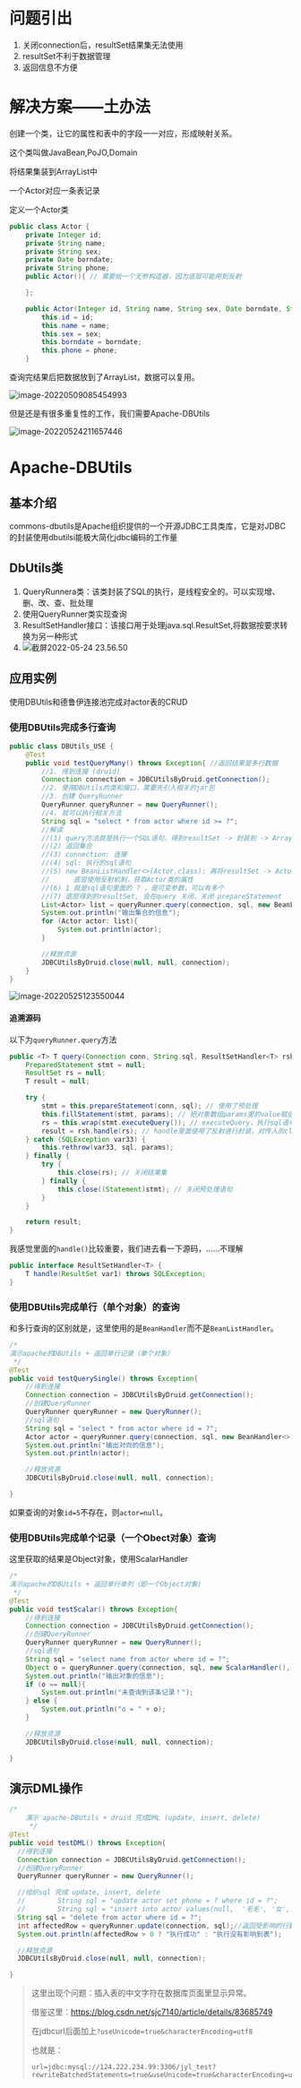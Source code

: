 # 问题引出

1. 关闭connection后，resultSet结果集无法使用
2. resultSet不利于数据管理
3. 返回信息不方便

# 解决方案——土办法

创建一个类，让它的属性和表中的字段一一对应，形成映射关系。

这个类叫做JavaBean,PoJO,Domain

将结果集装到ArrayList<Actor>中

一个Actor对应一条表记录

定义一个Actor类

```java
public class Actor {
    private Integer id;
    private String name;
    private String sex;
    private Date borndate;
    private String phone;
    public Actor(){ // 需要给一个无参构造器，因为底层可能用到反射

    };

    public Actor(Integer id, String name, String sex, Date borndate, String phone) {
        this.id = id;
        this.name = name;
        this.sex = sex;
        this.borndate = borndate;
        this.phone = phone;
    }

```

查询完结果后把数据放到了ArrayList<Actor>，数据可以复用。

![image-20220509085454993](https://s2.loli.net/2022/05/25/ZwuMGRYmniKApDb.png)

但是还是有很多重复性的工作，我们需要Apache-DBUtils

![image-20220524211657446](https://s2.loli.net/2022/05/25/NykzJ1nZluEFfMp.png)

# Apache-DBUtils

## 基本介绍

commons-dbutils是Apache组织提供的一个开源JDBC工具类库，它是对JDBC的封装使用dbutilsi能极大简化jdbc编码的工作量

## DbUtils类

1. QueryRunnera类：该类封装了SQL的执行，是线程安全的。可以实现增、删、改、查、批处理
2. 使用QueryRunner类实现查询
3. ResultSetHandler接口：该接口用于处理java.sql.ResultSet,将数据按要求转换为另一种形式
4. ![截屏2022-05-24 23.56.50](https://s2.loli.net/2022/05/25/d8WivhBCHM4qK6l.png)

## 应用实例

使用DBUtils和德鲁伊连接池完成对actor表的CRUD

### 使用DBUtils完成多行查询

```Java
public class DBUtils_USE {
    @Test
    public void testQueryMany() throws Exception{ //返回结果是多行数据
        //1. 得到连接 (druid)
        Connection connection = JDBCUtilsByDruid.getConnection();
        //2. 使用DBUtils的类和接口，需要先引入相关的jar包
        //3. 创建 QueryRunner
        QueryRunner queryRunner = new QueryRunner();
        //4. 就可以执行相关方法
        String sql = "select * from actor where id >= ?";
        //解读
        //(1) query方法就是执行一个SQL语句，得到resultSet -> 封装到 -> ArrayList 集合中
        //(2) 返回集合
        //(3) connection: 连接
        //(4) sql: 执行的sql语句
        //(5) new BeanListHandler<>(Actor.class): 再将resultSet -> Actor对象 -> 封装到ArrayList
        //      底层使用反射机制，获取Actor类的属性
        //(6) 1 就是sql语句里面的 ? ，是可变参数，可以有多个
        //(7) 底层得到的resultSet, 会在query 关闭，关闭 prepareStatement
        List<Actor> list = queryRunner.query(connection, sql, new BeanListHandler<>(Actor.class), 1);
        System.out.println("输出集合的信息");
        for (Actor actor: list){
            System.out.println(actor);
        }

        //释放资源
        JDBCUtilsByDruid.close(null, null, connection);
    }
}
```

![image-20220525123550044](https://s2.loli.net/2022/05/25/XtI9kmMnR6vyZAS.png)

#### 追溯源码

以下为`queryRunner.query`方法

```java
public <T> T query(Connection conn, String sql, ResultSetHandler<T> rsh, Object... params) throws SQLException {
    PreparedStatement stmt = null;
    ResultSet rs = null;
    T result = null;

    try {
        stmt = this.prepareStatement(conn, sql); // 使用了预处理
        this.fillStatement(stmt, params); // 把对象数组params里的value赋值给sql的?
        rs = this.wrap(stmt.executeQuery()); // executeQuery，执行sql语句
        result = rsh.handle(rs); // handle里面使用了反射进行封装，对传入的class对象进行分析
    } catch (SQLException var33) {
        this.rethrow(var33, sql, params);
    } finally {
        try {
            this.close(rs); // 关闭结果集
        } finally {
            this.close((Statement)stmt); // 关闭预处理语句
        }
    }

    return result;
}
```

我感觉里面的`handle()`比较重要，我们进去看一下源码，……不理解

```java
public interface ResultSetHandler<T> {
    T handle(ResultSet var1) throws SQLException;
}
```

 

### 使用DBUtils完成单行（单个对象）的查询

和多行查询的区别就是，这里使用的是`BeanHandler`而不是`BeanListHandler`。

```java
/*
演示apache的DBUtils + 返回单行记录（单个对象）
 */
@Test
public void testQuerySingle() throws Exception{
    //得到连接
    Connection connection = JDBCUtilsByDruid.getConnection();
    //创建QueryRunner
    QueryRunner queryRunner = new QueryRunner();
    //sql语句
    String sql = "select * from actor where id = ?";
    Actor actor = queryRunner.query(connection, sql, new BeanHandler<>(Actor.class), 2);
    System.out.println("输出对向的信息");
    System.out.println(actor);

    //释放资源
    JDBCUtilsByDruid.close(null, null, connection);

}
```

如果查询的对象`id=5`不存在，则`actor=null`。

### 使用DBUtils完成单个记录（一个Obect对象）查询

这里获取的结果是Object对象，使用ScalarHandler

```java
/*
演示apache的DBUtils + 返回单行单列（即一个Object对象)
 */
@Test
public void testScalar() throws Exception{
    //得到连接
    Connection connection = JDBCUtilsByDruid.getConnection();
    //创建QueryRunner
    QueryRunner queryRunner = new QueryRunner();
    //sql语句
    String sql = "select name from actor where id = ?";
    Object o = queryRunner.query(connection, sql, new ScalarHandler(), 3);
    System.out.println("输出对象的信息");
    if (o == null){
        System.out.println("未查询到该条记录！");
    } else {
        System.out.println("o = " + o);
    }

    //释放资源
    JDBCUtilsByDruid.close(null, null, connection);

}
```

## 演示DML操作

```java
/*
    演示 apache-DBUtils + druid 完成DML (update, insert, delete)
     */
@Test
public void testDML() throws Exception{
  //得到连接
  Connection connection = JDBCUtilsByDruid.getConnection();
  //创建QueryRunner
  QueryRunner queryRunner = new QueryRunner();

  //组织sql 完成 update, insert, delete
  //        String sql = "update actor set phone = ? where id = ?";
  //        String sql = "insert into actor values(null,  '毛毛', '女', '2003-05-01', '18226741837')";//update也可以执行insert语句
  String sql = "delete from actor where id = ?";
  int affectedRow = queryRunner.update(connection, sql);//返回受影响的行数
  System.out.println(affectedRow > 0 ? "执行成功" : "执行没有影响到表"); 

  //释放资源
  JDBCUtilsByDruid.close(null, null, connection);

}
```

> 这里出现个问题：插入表的中文字符在数据库页面里显示异常。
>
> 借鉴这里：https://blog.csdn.net/sjc7140/article/details/83685749
>
> 在jdbcurl后面加上`?useUnicode=true&characterEncoding=utf8`
>
> 也就是：
>
> ```properties
> url=jdbc:mysql://124.222.234.99:3306/jyl_test?rewriteBatchedStatements=true&useUnicode=true&characterEncoding=utf8
> ```

